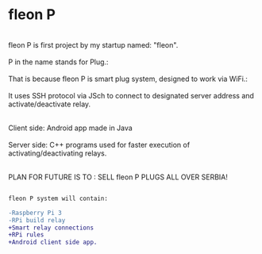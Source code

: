 # fleon P

<br>fleon P is first project by my startup named: "fleon".</br>
<br>P in the name stands for Plug.:</br>
<br>That is because fleon P is smart plug system, designed to work via WiFi.:</br>
<br>It uses SSH protocol via JSch to connect to designated server address and activate/deactivate relay.</br>

<br>Client side: Android app made in Java</br>
<br>Server side: C++ programs used for faster execution of activating/deactivating relays.</br>

<br> PLAN FOR FUTURE IS TO : SELL fleon P PLUGS ALL OVER SERBIA! </br>
```diff

fleon P system will contain:

-Raspberry Pi 3
-RPi build relay
+Smart relay connections
+RPi rules
+Android client side app.



```


